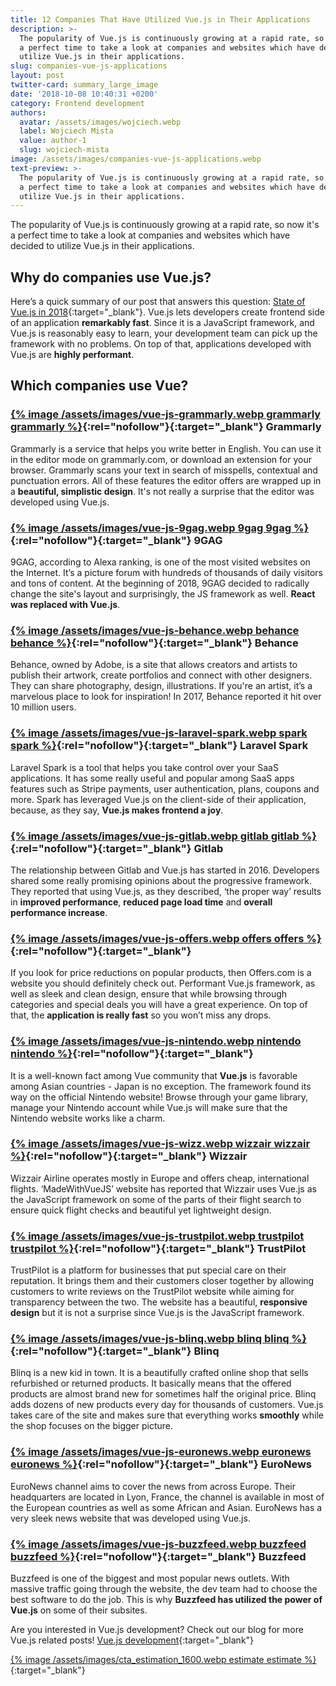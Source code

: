 ```yaml
---
title: 12 Companies That Have Utilized Vue.js in Their Applications
description: >-
  The popularity of Vue.js is continuously growing at a rapid rate, so now it's
  a perfect time to take a look at companies and websites which have decided to
  utilize Vue.js in their applications.
slug: companies-vue-js-applications
layout: post
twitter-card: summary_large_image
date: '2018-10-08 10:40:31 +0200'
category: Frontend development
authors:
  avatar: /assets/images/wojciech.webp
  label: Wojciech Mista
  value: author-1
  slug: wojciech-mista
image: /assets/images/companies-vue-js-applications.webp
text-preview: >-
  The popularity of Vue.js is continuously growing at a rapid rate, so now it's
  a perfect time to take a look at companies and websites which have decided to
  utilize Vue.js in their applications.
---
```

The popularity of Vue.js is continuously growing at a rapid rate, so now it's a perfect time to take a look at companies and websites which have decided to utilize Vue.js in their applications.

## Why do companies use Vue.js?

Here’s a quick summary of our post that answers this question: [State of Vue.js in 2018](https://naturaily.com/blog/vue-js-2018){:target="_blank"}. Vue.js lets developers create frontend side of an application **remarkably fast**. Since it is a JavaScript framework, and Vue.js is reasonably easy to learn, your development team can pick up the framework with no problems. On top of that, applications developed with Vue.js are **highly performant**.

## Which companies use Vue?

### [{% image /assets/images/vue-js-grammarly.webp grammarly grammarly %}](https://www.grammarly.com/){:rel="nofollow"}{:target="_blank"} Grammarly

Grammarly is a service that helps you write better in English. You can use it in the editor mode on grammarly.com, or download an extension for your browser. Grammarly scans your text in search of misspells, contextual and punctuation errors. All of these features the editor offers are wrapped up in a **beautiful, simplistic design**. It's not really a surprise that the editor was developed using Vue.js.

### [{% image /assets/images/vue-js-9gag.webp 9gag 9gag %}](https://www.9gag.com/){:rel="nofollow"}{:target="_blank"} 9GAG

9GAG, according to Alexa ranking, is one of the most visited websites on the Internet. It’s a picture forum with hundreds of thousands of daily visitors and tons of content. At the beginning of 2018, 9GAG decided to radically change the site's layout and surprisingly, the JS framework as well. **React was replaced with Vue.js**.

### [{% image /assets/images/vue-js-behance.webp behance behance %}](https://www.behance.net/){:rel="nofollow"}{:target="_blank"} Behance

Behance, owned by Adobe, is a site that allows creators and artists to publish their artwork, create portfolios and connect with other designers. They can share photography, design, illustrations. If you're an artist, it’s a marvelous place to look for inspiration! In 2017, Behance reported it hit over 10 million users.

### [{% image /assets/images/vue-js-laravel-spark.webp spark spark %}](https://spark.laravel.com/){:rel="nofollow"}{:target="_blank"} Laravel Spark

Laravel Spark is a tool that helps you take control over your SaaS applications. It has some really useful and popular among SaaS apps features such as Stripe payments, user authentication, plans, coupons and more. Spark has leveraged Vue.js on the client-side of their application, because, as they say, **Vue.js makes frontend a joy**.

### [{% image /assets/images/vue-js-gitlab.webp gitlab gitlab %}](https://gitlab.com/){:rel="nofollow"}{:target="_blank"} Gitlab

The relationship between Gitlab and Vue.js has started in 2016. Developers shared some really promising opinions about the progressive framework. They reported that using Vue.js, as they described, ‘the proper way’ results in **improved performance**, **reduced page load time** and **overall performance increase**.

### [{% image /assets/images/vue-js-offers.webp offers offers %}](https://offers.com/){:rel="nofollow"}{:target="_blank"}

If you look for price reductions on popular products, then Offers.com is a website you should definitely check out. Performant Vue.js framework, as well as sleek and clean design, ensure that while browsing through categories and special deals you will have a great experience. On top of that, the **application is really fast** so you won’t miss any drops.

### [{% image /assets/images/vue-js-nintendo.webp nintendo nintendo %}](https://nintendo.com/){:rel="nofollow"}{:target="_blank"}

It is a well-known fact among Vue community that **Vue.js** is favorable among Asian countries - Japan is no exception. The framework found its way on the official Nintendo website! Browse through your game library, manage your Nintendo account while Vue.js will make sure that the Nintendo website works like a charm.

### [{% image /assets/images/vue-js-wizz.webp wizzair wizzair %}](https://wizzair.com/){:rel="nofollow"}{:target="_blank"} Wizzair

Wizzair Airline operates mostly in Europe and offers cheap, international flights. ‘MadeWithVueJS’ website has reported that Wizzair uses Vue.js as the JavaScript framework on some of the parts of their flight search to ensure quick flight checks and beautiful yet lightweight design.

### [{% image /assets/images/vue-js-trustpilot.webp trustpilot trustpilot %}](https://trustpilot.com/){:rel="nofollow"}{:target="_blank"} TrustPilot

TrustPilot is a platform for businesses that put special care on their reputation. It brings them and their customers closer together by allowing customers to write reviews on the TrustPilot website while aiming for transparency between the two. The website has a beautiful, **responsive design** but it is not a surprise since Vue.js is the JavaScript framework.

### [{% image /assets/images/vue-js-blinq.webp blinq blinq %}](https://www.blinq.com/){:rel="nofollow"}{:target="_blank"} Blinq

Blinq is a new kid in town. It is a beautifully crafted online shop that sells refurbished or returned products. It basically means that the offered products are almost brand new for sometimes half the original price. Blinq adds dozens of new products every day for thousands of customers. Vue.js takes care of the site and makes sure that everything works **smoothly** while the shop focuses on the bigger picture.

### [{% image /assets/images/vue-js-euronews.webp euronews euronews %}](https://www.euronews.com/){:rel="nofollow"}{:target="_blank"} EuroNews

EuroNews channel aims to cover the news from across Europe. Their headquarters are located in Lyon, France, the channel is available in most of the European countries as well as some African and Asian. EuroNews has a very sleek news website that was developed using Vue.js.

### [{% image /assets/images/vue-js-buzzfeed.webp buzzfeed buzzfeed %}](https://www.buzzfeed.com/){:rel="nofollow"}{:target="_blank"} Buzzfeed

Buzzfeed is one of the biggest and most popular news outlets. With massive traffic going through the website, the dev team had to choose the best software to do the job. This is why **Buzzfeed has utilized the power of Vue.js** on some of their subsites.

Are you interested in Vue.js development? Check out our blog for more Vue.js related posts! [Vue.js development](https://naturaily.com/blog/tags/vue-js-development/){:target="_blank"}

[{% image /assets/images/cta_estimation_1600.webp estimate estimate %}](https://naturaily.com/get-an-estimate){:target="_blank"}
